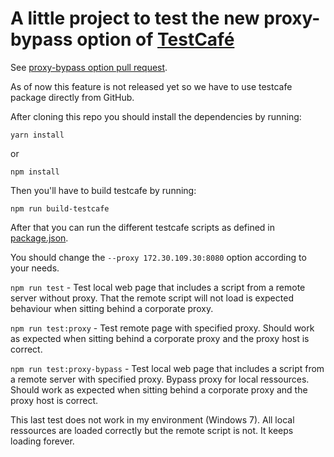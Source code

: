 # A little project to test the new proxy-bypass option of [TestCafé](http://devexpress.github.io/testcafe/)

See [proxy-bypass option pull request](https://github.com/DevExpress/testcafe/pull/2187).

As of now this feature is not released yet so we have to use testcafe package directly from GitHub.

After cloning this repo you should install the dependencies by running:
```
yarn install
```
or
```
npm install
```

Then you'll have to build testcafe by running:
```
npm run build-testcafe
```

After that you can run the different testcafe scripts as defined in [package.json](package.json).

You should change the `--proxy 172.30.109.30:8080` option according to your needs.

`npm run test` -  Test local web page that includes a script from a remote server without proxy. That the remote script will not load is expected behaviour when sitting behind a corporate proxy.

`npm run test:proxy` - Test remote page with specified proxy. Should work as expected when sitting behind a corporate proxy and the proxy host is correct.

`npm run test:proxy-bypass` - Test local web page that includes a script from a remote server with specified  proxy. Bypass proxy for local ressources. Should work as expected when sitting behind a corporate proxy and the proxy host is correct.

This last test does not work in my environment (Windows 7). All local ressources are loaded correctly but the remote script is not. It keeps loading forever.
